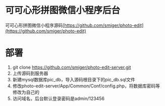# 可可心形拼图微信小程序后台

可可心形拼图微信小程序源码[https://github.com/smiger/photo-edit](https://github.com/smiger/photo-edit)

# 部署

1. git clone https://github.com/smiger/photo-edit-server.git
2. 上传源码到服务器
3. 新建mysql数据库pic_db，导入源码根目录下的pic_db.sql文件
4. 修改photo-edit-server/App/Common/Conf/config.php，将数据库密码等修改为自己的
5. 访问域名，后台默认登录密码是admin/123456